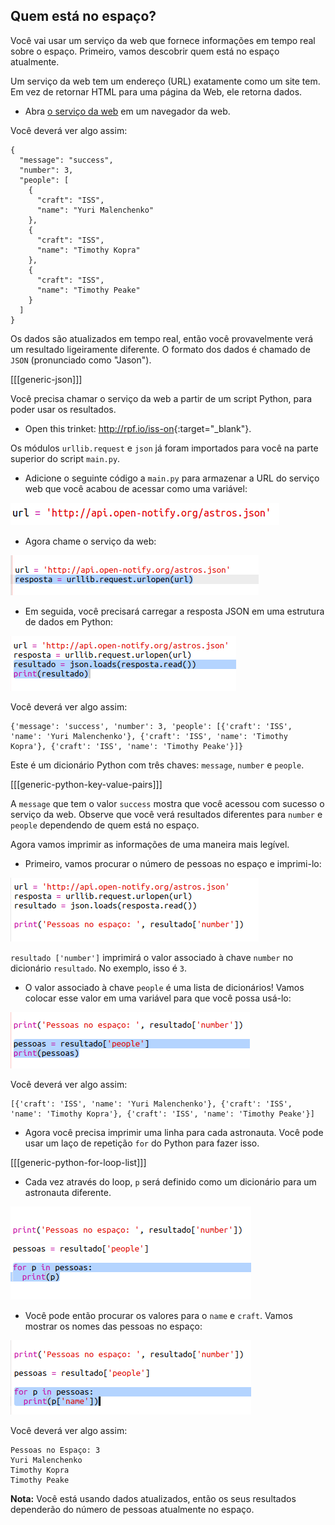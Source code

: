 ## Quem está no espaço?

Você vai usar um serviço da web que fornece informações em tempo real sobre o espaço. Primeiro, vamos descobrir quem está no espaço atualmente.

Um serviço da web tem um endereço (URL) exatamente como um site tem. Em vez de retornar HTML para uma página da Web, ele retorna dados.

+ Abra <a href="http://api.open-notify.org/astros.json" target="_blank">o serviço da web</a> em um navegador da web.

Você deverá ver algo assim:

    {
      "message": "success",
      "number": 3,
      "people": [
        {
          "craft": "ISS",
          "name": "Yuri Malenchenko"
        },
        {
          "craft": "ISS",
          "name": "Timothy Kopra"
        },
        {
          "craft": "ISS",
          "name": "Timothy Peake"
        }
      ]
    }
    

Os dados são atualizados em tempo real, então você provavelmente verá um resultado ligeiramente diferente. O formato dos dados é chamado de `JSON` (pronunciado como "Jason").

[[[generic-json]]]

Você precisa chamar o serviço da web a partir de um script Python, para poder usar os resultados.

+ Open this trinket: <http://rpf.io/iss-on>{:target="_blank"}.

Os módulos `urllib.request` e `json` já foram importados para você na parte superior do script `main.py`.

+ Adicione o seguinte código a `main.py` para armazenar a URL do serviço web que você acabou de acessar como uma variável:

![screenshot](images/iss-url.png)

+ Agora chame o serviço da web:

![screenshot](images/iss-request.png)

+ Em seguida, você precisará carregar a resposta JSON em uma estrutura de dados em Python:

![screenshot](images/iss-result.png)

Você deverá ver algo assim:

    {'message': 'success', 'number': 3, 'people': [{'craft': 'ISS', 'name': 'Yuri Malenchenko'}, {'craft': 'ISS', 'name': 'Timothy Kopra'}, {'craft': 'ISS', 'name': 'Timothy Peake'}]}
    

Este é um dicionário Python com três chaves: `message`, `number` e `people`.

[[[generic-python-key-value-pairs]]]

A `message` que tem o valor `success` mostra que você acessou com sucesso o serviço da web. Observe que você verá resultados diferentes para `number` e `people` dependendo de quem está no espaço.

Agora vamos imprimir as informações de uma maneira mais legível.

+ Primeiro, vamos procurar o número de pessoas no espaço e imprimi-lo:

![screenshot](images/iss-number.png)

`resultado ['number']` imprimirá o valor associado à chave `number` no dicionário `resultado`. No exemplo, isso é `3`.

+ O valor associado à chave `people` é uma lista de dicionários! Vamos colocar esse valor em uma variável para que você possa usá-lo:

![screenshot](images/iss-people.png)

Você deverá ver algo assim:

    [{'craft': 'ISS', 'name': 'Yuri Malenchenko'}, {'craft': 'ISS', 'name': 'Timothy Kopra'}, {'craft': 'ISS', 'name': 'Timothy Peake'}]
    

+ Agora você precisa imprimir uma linha para cada astronauta. Você pode usar um laço de repetição `for` do Python para fazer isso.

[[[generic-python-for-loop-list]]]

+ Cada vez através do loop, `p` será definido como um dicionário para um astronauta diferente.

![screenshot](images/iss-people-1a.png)

+ Você pode então procurar os valores para o `name` e `craft`. Vamos mostrar os nomes das pessoas no espaço:

![screenshot](images/iss-people-2.png)

Você deverá ver algo assim:

    Pessoas no Espaço: 3
    Yuri Malenchenko
    Timothy Kopra
    Timothy Peake
    

**Nota:** Você está usando dados atualizados, então os seus resultados dependerão do número de pessoas atualmente no espaço.